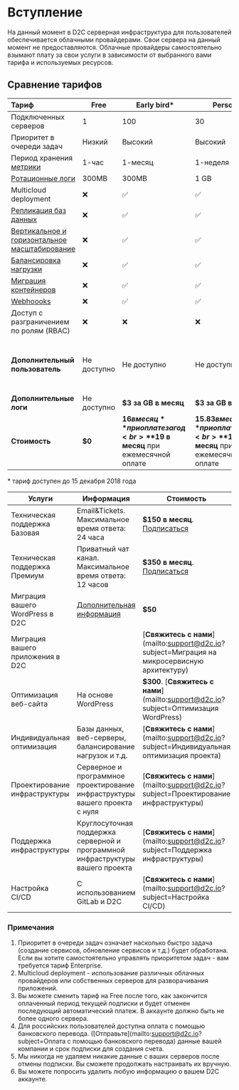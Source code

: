 # Вступление

На данный момент в D2C серверная инфраструктура для пользователей обеспечивается облачными провайдерами. Свои сервера на данный момент не предоставляются. Облачные провайдеры самостоятельно взымают плату за свои услуги в зависимости от выбранного вами тарифа и используемых ресурсов.

## Сравнение тарифов

Тариф                                                 | Free          | Early bird*   | Personal | Team
:---------------------------------------------------- |--------------- | ---------      | -----    | ----
Подключенных серверов                                 | 1              | 100            | 30       |100  
Приоритет в очереди задач                             | Низкий         | Высокий     | Высокий  | Наивысший
Период хранения [метрики](/platform/metrics/)         | 1-час          | 1-месяц        | 1-неделя   | 1-месяц
[Ротационные логи](/platform/logs/)                   | 300MB          | 300MB          | 1 GB     | 1 GB
Multicloud deployment                                 | ❌             | ✅              | ✅        | ✅
[Репликация баз данных](/platform/scaling/)           | ❌             | ✅              | ✅        | ✅
[Вертикальное и горизонтальное масштабирование](/platform/scaling/) | ❌             | ✅              | ✅        | ✅
[Балансировка нагрузки](/platform/balancing/)         | ❌             | ✅              | ✅        | ✅
[Миграция контейнеров](/platform/migration/)          | ❌             | ✅              | ✅        | ✅
[Webhoooks](/platform/webhooks/)                      | ❌             | ✅              | ✅        | ✅
Доступ с разграничением по ролям (RBAC)               | ❌             | ❌              | ❌        | ✅
**Дополнительный пользователь**                                        | Не доступно | Не доступно| Не доступно | **$16 в месяц** при оплате за год<br>**$19 в месяц** при ежемесячной оплате
**Дополнительные логи**                                        | Не доступно | **$3 за GB в месяц** | **$3 за GB в месяц** | **$3 за GB в месяц**
**Стоимость**                                             | **$0**        | **$16 в месяц** при оплате за год<br>**$19 в месяц** при ежемесячной оплате | **$15.83 в месяц** при оплате за год<br>**$19 в месяц** при ежемесячной оплате |  **$47.5 в месяц** при оплате за год<br>**$57 в месяц** при ежемесячной оплате

\* тариф доступен до 15 декабря 2018 года

Услуги                        | Информация   |  Стоимость
----------------------------- | ------------ | ----------
Техническая поддержка Базовая | Email&Tickets. Максимальное время ответа: 24 часа   | **$150 в месяц**. [Подписаться](https://pay.paddle.com/checkout/539534)
Техническая поддержка Премиум | Приватный чат канал. Максимальное время ответа: 12 часов | **$350 в месяц**. [Подписаться](https://pay.paddle.com/checkout/539535)
Миграция вашего WordPress в D2C | [Дополнительная информация](https://d2c.io/services/your-wordpress-site-migration-to-our-platform)     | **$50** |
Миграция вашего приложения в D2C |   | [**Свяжитесь с нами**](mailto:support@d2c.io?subject=Миграция на микросервисную архитектуру)
Оптимизация веб-сайта         | На основе WordPress                                        | **$300**. [**Свяжитесь с нами**](mailto:support@d2c.io?subject=Оптимизация WordPress)
Индивидуальная оптимизация | Базы данных, веб-серверы, балансирование нагрузок и т.д. | [**Свяжитесь с нами**](mailto:support@d2c.io?subject=Индивидуальная оптимизация проекта)
Проектирование инфраструктуры | Серверное и программное проектирование инфраструктуры вашего проекта с нуля | [**Свяжитесь с нами**](mailto:support@d2c.io?subject=Проектирование инфраструктуры)
Поддержка инфраструктуры | Круглосуточная поддержка серверной и программной инфраструктуры вашего проекта| [**Свяжитесь с нами**](mailto:support@d2c.io?subject=Поддержка инфраструктуры)
Настройка CI/CD          | С использованием GitLab и D2C      | [**Свяжитесь с нами**](mailto:support@d2c.io?subject=Настройка CI/CD)

### Примечания

1. Приоритет в очереди задач означает насколько быстро задача (создание сервисов, обновление сервисов и т.д.) будет обработана. Если вы хотите самостоятельно управлять приоритетом задач - вам требуется тариф Enterprise.
2. Multicloud deployment - использование различных облачных провайдеров или собственных серверов для разворачивания приложений.
3. Вы можете сменить тариф на Free после того, как закончится оплаченный период текущей подписки и будет отменен последующий автоматический платеж. В аккаунте должно быть не более одного сервера.
4. Для российских пользователей доступна оплата с помощью банковского перевода. ([Отправьте](mailto:support@d2c.io?subject=Оплата с помощью банковского перевода) данные вашей компании и срок подписки для создания счета.
5. Мы никогда не удаляем никакие данные с ваших серверов после отмены подписки. Вы сможете продолжать настраивать их вручную.
6. Вы можете попросить удалить любую информацию о вашем D2C аккаунте.
